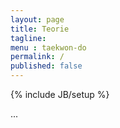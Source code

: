 ```yaml
---
layout: page
title: Teorie
tagline: 
menu : taekwon-do
permalink: /
published: false
---
```

{% include JB/setup %}

...
